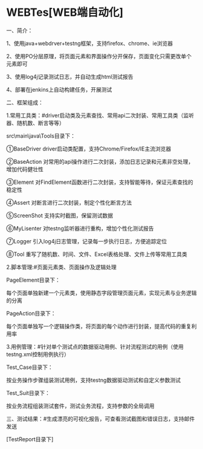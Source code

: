 # WEBTes[WEB端自动化]

一、简介：

1、使用java+webdrver+testng框架，支持firefox、chrome、ie浏览器

2、使用PO分层原理，将页面元素和界面操作分开保存，页面变化只需更改单个元素即可

3、使用log4j记录测试日志，并自动生成html测试报告

4、部署在jenkins上自动构建任务，开展测试


二、框架组成：

1.常用工具类：#driver启动类及元素查找、常用api二次封装、常用工具类（监听器、随机数、断言等等）

src\main\java\Tools目录下：

①BaseDriver driver启动类配置，支持Chrome/Firefox/IE主流浏览器

②BaseAction 对常用的api操作进行二次封装，添加日志记录和元素非空处理，增加代码健壮性

③Element   对FindElement函数进行二次封装，支持智能等待，保证元素查找的稳定性

④Assert    对断言进行二次封装，制定个性化断言方法

⑤ScreenShot 支持实时截图，保留测试数据

⑥MyLisenter 对testng监听器进行重构，增加个性化测试报告

⑦Logger    引入log4j日志管理，记录每一步执行日志，方便追踪定位

⑧Tool      重写了随机数、时间、文件、Excel表格处理、文件上传等常用工具类

2.脚本管理:#页面元素类、页面操作及逻辑处理

PageElement目录下：

每个页面单独新建一个元素类，使用静态字段管理页面元素，实现元素与业务逻辑的分离

PageAction目录下：

每个页面单独写一个逻辑操作类，将页面的每个动作进行封装，提高代码的重复利用率

3.用例管理：#针对单个测试点的数据驱动用例、针对流程测试的用例（使用testng.xml控制用例执行）

Test_Case目录下：

按业务操作步骤组装测试用例，支持testng数据驱动测试和自定义参数测试

Test_Suit目录下：

按业务流程组装测试套件，测试业务流程，支持参数的全局调用

三、测试结果：#生成漂亮的可视化报告，可查看测试截图和错误日志，支持邮件发送 

[TestReport目录下]


